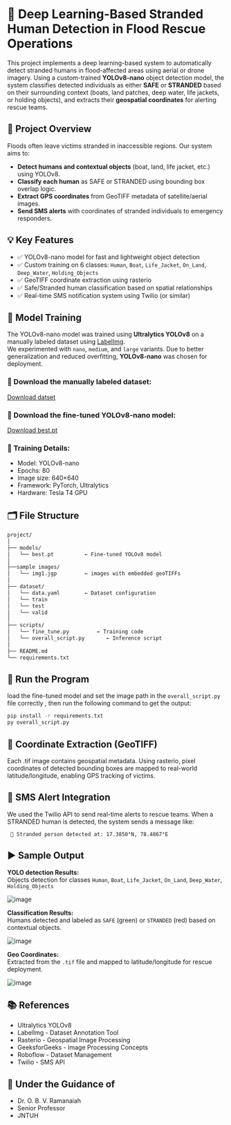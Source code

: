 # 🛟 Deep Learning-Based Stranded Human Detection in Flood Rescue Operations

This project implements a deep learning-based system to automatically detect stranded humans in flood-affected areas using aerial or drone imagery. Using a custom-trained **YOLOv8-nano** object detection model, the system classifies detected individuals as either **SAFE** or **STRANDED** based on their surrounding context (boats, land patches, deep water, life jackets, or holding objects), and extracts their **geospatial coordinates** for alerting rescue teams.

## 📌 Project Overview

Floods often leave victims stranded in inaccessible regions. Our system aims to:
- **Detect humans and contextual objects** (boat, land, life jacket, etc.) using YOLOv8.
- **Classify each human** as SAFE or STRANDED using bounding box overlap logic.
- **Extract GPS coordinates** from GeoTIFF metadata of satellite/aerial images.
- **Send SMS alerts** with coordinates of stranded individuals to emergency responders.

## 💡 Key Features

- ✅ YOLOv8-nano model for fast and lightweight object detection
- ✅ Custom training on 6 classes: `Human`, `Boat`, `Life_Jacket`, `On_Land`, `Deep_Water`, `Holding_Objects`
- ✅ GeoTIFF coordinate extraction using rasterio
- ✅ Safe/Stranded human classification based on spatial relationships
- ✅ Real-time SMS notification system using Twilio (or similar)


## 🧠 Model Training

The YOLOv8-nano model was trained using **Ultralytics YOLOv8** on a manually labeled dataset using [LabelImg](https://github.com/tzutalin/labelImg).  
We experimented with `nano`, `medium`, and `large` variants. Due to better generalization and reduced overfitting, **YOLOv8-nano** was chosen for deployment.

### 🔗 Download the manually labeled dataset:
[Download datset](https://drive.google.com/drive/folders/1Qpmc1wDor1FfRrml8hNWfoPhYp1TXLGv?usp=drive_link)

### 🔗 Download the fine-tuned YOLOv8-nano model:  
[Download best.pt](https://drive.google.com/file/d/1xQdj77RMevFymHHXfM68vYjmyKCa6Fan/view?usp=drive_link)

### 🔧 Training Details:
- Model: YOLOv8-nano
- Epochs: 80  
- Image size: 640×640  
- Framework: PyTorch, Ultralytics  
- Hardware: Tesla T4 GPU


## 🗂️ File Structure
```bash
project/
│
├── models/
│   └── best.pt          ← Fine-tuned YOLOv8 model
│
├──sample images/
│   └── img1.jgp         ← images with embedded geoTIFFs
│
├── dataset/
│   └── data.yaml        ← Dataset configuration
│   └── train
│   └── test
│   └── valid
│
├── scripts/
│   └── fine_tune.py         ← Training code
│   └── overall_script.py       ← Inference script
│
├── README.md
└── requirements.txt
```

## 🚀 Run the Program
load the fine-tuned model and set the image path in the ```overall_script.py``` file correctly , then run the following command to get the output: 

```bash
pip install -r requirements.txt
py overall_script.py
```


## 📍 Coordinate Extraction (GeoTIFF)

Each .tif image contains geospatial metadata. Using rasterio, pixel coordinates of detected bounding boxes are mapped to real-world latitude/longitude, enabling GPS tracking of victims.


## 🔔 SMS Alert Integration

We used the Twilio API to send real-time alerts to rescue teams. When a STRANDED human is detected, the system sends a message like:

``` 🚨 Stranded person detected at: 17.3850°N, 78.4867°E``` 


## ▶️ Sample Output

**YOLO detection Results:**  
Objects detection for classes `Human`, `Boat`, `Life_Jacket`, `On_Land`, `Deep_Water`, `Holding_Objects`

![image](https://github.com/user-attachments/assets/a5f29ab9-81c0-4e09-a1cd-397761874a6c)


**Classification Results:**  
Humans detected and labeled as `SAFE` (green) or `STRANDED` (red) based on contextual objects.

![image](https://github.com/user-attachments/assets/f4df4a33-32d7-41a4-bdaf-e51a4942c8fa)


**Geo Coordinates:**  
Extracted from the `.tif` file and mapped to latitude/longitude for rescue deployment.

![image](https://github.com/user-attachments/assets/fb9c9e8c-7b41-425f-8cc6-602398ed5668)


## 📚 References

- Ultralytics YOLOv8
- LabelImg - Dataset Annotation Tool
- Rasterio - Geospatial Image Processing
- GeeksforGeeks - Image Processing Concepts
- Roboflow - Dataset Management
- Twilio - SMS API

## 📌 Under the Guidance of 

- Dr. O. B. V. Ramanaiah
- Senior Professor
- JNTUH 


